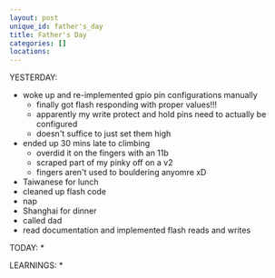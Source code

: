 ```yaml
---
layout: post
unique_id: father's_day
title: Father's Day
categories: []
locations: 
---
```


YESTERDAY:
* woke up and re-implemented gpio pin configurations manually
  * finally got flash responding with proper values!!!
  * apparently my write protect and hold pins need to actually be configured
  * doesn't suffice to just set them high
* ended up 30 mins late to climbing
  * overdid it on the fingers with an 11b
  * scraped part of my pinky off on a v2
  * fingers aren't used to bouldering anyomre xD
* Taiwanese for lunch
* cleaned up flash code
* nap
* Shanghai for dinner
* called dad
* read documentation and implemented flash reads and writes

TODAY:
* 

LEARNINGS:
* 
